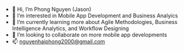 - 👋 Hi, I’m Phong Nguyen (Jason)
- 👀 I’m interested in Mobile App Development and Business Analyics
- 🌱 I’m currently learning more about Agile Methodologies, Business Intelligence Analytics, and Workflow Designing
- 💞️ I’m looking to collaborate on more mobile app developments
- 📫 nguyenhaiphong2000@gmail.com

<!---
phongnguyen26/phongnguyen26 is a ✨ special ✨ repository because its `README.md` (this file) appears on your GitHub profile.
You can click the Preview link to take a look at your changes.
--->
